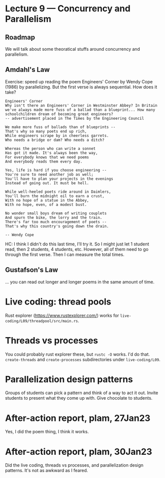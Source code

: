 # Lecture 9 — Concurrency and Parallelism

## Roadmap

We will talk about some theoratical stuffs around concurrency and parallelism.

## Amdahl's Law

Exercise: speed up reading the poem Engineers' Corner by Wendy Cope (1986) by
parallelizing. But the first verse is always sequential. How does it take?

```
Engineers' Corner
Why isn't there an Engineers' Corner in Westminster Abbey? In Britain we've always made more fuss of a ballad than a blueprint... How many schoolchildren dream of becoming great engineers?
-- advertisement placed in The Times by the Engineering Council

We make more fuss of ballads than of blueprints --
That's why so many poets end up rich,
While engineers scrape by in cheerless garrets.
Who needs a bridge or dam? Who needs a ditch?

Whereas the person who can write a sonnet
Has got it made. It's always been the way,
For everybody knows that we need poems
And everybody reads them every day.

Yes, life is hard if you choose engineering --
You're sure to need another job as well;
You'll have to plan your projects in the evenings
Instead of going out. It must be hell.

While well-heeled poets ride around in Daimlers,
You'll burn the midnight oil to earn a crust,
With no hope of a statue in the Abbey,
With no hope, even, of a modest bust.

No wonder small boys dream of writing couplets
And spurn the bike, the lorry and the train.
There's far too much encouragement of poets --
That's why this country's going down the drain.

-- Wendy Cope
```

HC: I think I didn't do this last time, I'll try it. So I might just let 1
student read, then 2 students, 4 students, etc. However, all of them need to go
through the first verse. Then I can measure the total times.

## Gustafson's Law

... you can read out longer and longer poems in the same amount of time.

# Live coding: thread pools

Rust explorer (https://www.rustexplorer.com/) works for
`live-coding/L09/threadpool/src/main.rs`.

# Threads vs processes

You could probably rust explorer these, but `rustc -O` works. I'd do that.
`create-threads` and `create-processes` subdirectories under `live-coding/L09`.

# Parallelization design patterns

Groups of students can pick a pattern and think of a way to act it out. Invite
students to present what they come up with. Give chocolate to students.

# After-action report, plam, 27Jan23

Yes, I did the poem thing, I think it works.

# After-action report, plam, 30Jan23

Did the live coding, threads vs processes, and parallelization design patterns.
It's not as awkward as I feared.
